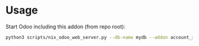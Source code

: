 # Usage

Start Odoo including this addon (from repo root):

```bash
python3 scripts/nix_odoo_web_server.py --db-name mydb --addon account_invoice_fixed_discount
```
